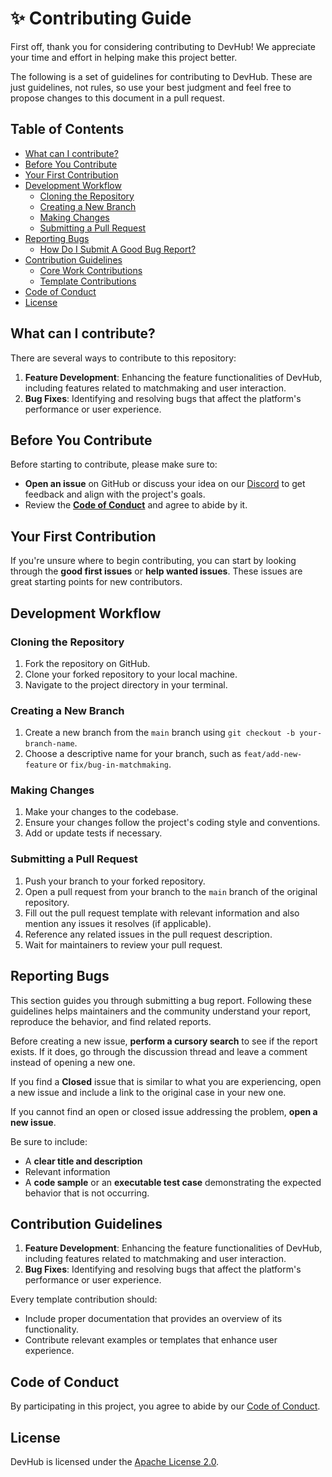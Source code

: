 # ✨ Contributing Guide

First off, thank you for considering contributing to DevHub! We appreciate your time and effort in helping make this project better.

The following is a set of guidelines for contributing to DevHub. These are just guidelines, not rules, so use your best judgment and feel free to propose changes to this document in a pull request.

## Table of Contents
- [What can I contribute?](#what-can-i-contribute)
- [Before You Contribute](#before-you-contribute)
- [Your First Contribution](#your-first-contribution)
- [Development Workflow](#development-workflow)
  - [Cloning the Repository](#cloning-the-repository)
  - [Creating a New Branch](#creating-a-new-branch)
  - [Making Changes](#making-changes)
  - [Submitting a Pull Request](#submitting-a-pull-request)
- [Reporting Bugs](#reporting-bugs)
  - [How Do I Submit A Good Bug Report?](#how-do-i-submit-a-good-bug-report)
- [Contribution Guidelines](#contribution-guidelines)
  - [Core Work Contributions](#core-work-contributions)
  - [Template Contributions](#template-contributions)
- [Code of Conduct](#code-of-conduct)
- [License](#license)

## What can I contribute?
There are several ways to contribute to this repository:

1. **Feature Development**: Enhancing the feature functionalities of DevHub, including features related to matchmaking and user interaction.
3. **Bug Fixes**: Identifying and resolving bugs that affect the platform's performance or user experience.

## Before You Contribute
Before starting to contribute, please make sure to:
- **Open an issue** on GitHub or discuss your idea on our [Discord](https://discord.gg/he8QHEC8WP) to get feedback and align with the project's goals.
- Review the [**Code of Conduct**](https://github.com/devhub-ai/devhub/blob/main/.github/CODE_OF_CONDUCT.md) and agree to abide by it.

## Your First Contribution
If you're unsure where to begin contributing, you can start by looking through the **good first issues** or **help wanted issues**. These issues are great starting points for new contributors.

## Development Workflow

### Cloning the Repository
1. Fork the repository on GitHub.
2. Clone your forked repository to your local machine.
3. Navigate to the project directory in your terminal.

### Creating a New Branch
1. Create a new branch from the `main` branch using `git checkout -b your-branch-name`.
2. Choose a descriptive name for your branch, such as `feat/add-new-feature` or `fix/bug-in-matchmaking`.

### Making Changes
1. Make your changes to the codebase.
2. Ensure your changes follow the project's coding style and conventions.
3. Add or update tests if necessary.

### Submitting a Pull Request
1. Push your branch to your forked repository.
2. Open a pull request from your branch to the `main` branch of the original repository.
3. Fill out the pull request template with relevant information and also mention any issues it resolves (if applicable).
4. Reference any related issues in the pull request description.
5. Wait for maintainers to review your pull request.

## Reporting Bugs

This section guides you through submitting a bug report. Following these guidelines helps maintainers and the community understand your report, reproduce the behavior, and find related reports.

Before creating a new issue, **perform a cursory search** to see if the report exists. If it does, go through the discussion thread and leave a comment instead of opening a new one.

If you find a **Closed** issue that is similar to what you are experiencing, open a new issue and include a link to the original case in your new one.

If you cannot find an open or closed issue addressing the problem, **open a new issue**.

Be sure to include:
- A **clear title and description**
- Relevant information
- A **code sample** or an **executable test case** demonstrating the expected behavior that is not occurring.

## Contribution Guidelines


1. **Feature Development**: Enhancing the feature functionalities of DevHub, including features related to matchmaking and user interaction.
3. **Bug Fixes**: Identifying and resolving bugs that affect the platform's performance or user experience.

Every template contribution should:
- Include proper documentation that provides an overview of its functionality.
- Contribute relevant examples or templates that enhance user experience.

## Code of Conduct
By participating in this project, you agree to abide by our [Code of Conduct](https://github.com/devhub-ai/devhub/blob/main/.github/CODE_OF_CONDUCT.md).

## License
DevHub is licensed under the [Apache License 2.0](https://github.com/devhub-ai/devhub/blob/main/LICENSE).